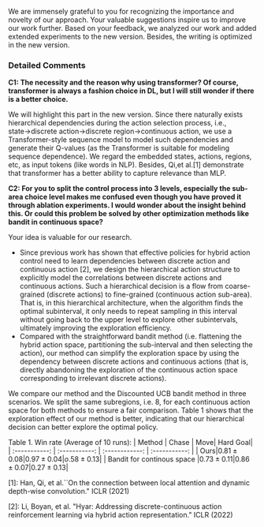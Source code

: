 We are immensely grateful to you for recognizing the importance and novelty of our approach. Your valuable suggestions inspire us to improve our work further. Based on your feedback, we analyzed our work and added extended experiments to the new version. Besides, the writing is optimized in the new version.
### Detailed Comments 
**C1: The necessity and the reason why using transformer? Of course, transformer is always a fashion choice in DL, but I will still wonder if there is a better choice.**

We will highlight this part in the new version. Since there naturally exists hierarchical dependencies during the action selection process, i.e., state$\to$discrete action$\to$discrete region$\to$continuous action, we use a Transformer-style sequence model to model such dependencies and generate their Q-values (as the Transformer is suitable for modeling sequence dependence). We regard the embedded states, actions, regions, etc, as input tokens (like words in NLP). Besides, Qi,et al.[1] demonstrate that transformer has a better ability to capture relevance than MLP.

**C2: For you to split the control process into 3 levels, especially the sub-area choice level makes me confused even though you have proved it through ablation experiments. I would wonder about the insight behind this. Or could this problem be solved by other optimization methods like bandit in continuous space?**

Your idea is valuable for our research. 
- Since previous work has shown that effective policies for hybrid action control need to learn dependencies between discrete action and continuous action [2], we design the hierarchical action structure to explicitly model the correlations between discrete actions and continuous actions. Such a hierarchical decision is a flow from coarse-grained (discrete actions) to fine-grained (continuous action sub-area). That is, in this hierarchical architecture, when the algorithm finds the optimal subinterval, it only needs to repeat sampling in this interval without going back to the upper level to explore other subintervals, ultimately improving the exploration efficiency.
-  Compared with the straightforward bandit method (i.e. flattening the hybrid action space, partitioning the sub-interval and then selecting the action), our method can simplify the exploration space by using the dependency between discrete actions and continuous actions (that is, directly abandoning the exploration of the continuous action space corresponding to irrelevant discrete actions). 

We compare our method and the Discounted UCB bandit method in three scenarios. We split the same subregions, i.e. 8, for each continuous action space for both methods to ensure a fair comparison. Table 1 shows that the exploration effect of our method is better, indicating that our hierarchical decision can better explore the optimal policy.

Table 1. Win rate (Average of 10 runs):
| Method      | Chase | Move| Hard Goal|
| :-----------: | :-----------: | :------------: | :-----------: |
| Ours|$0.81\pm 0.08$|$0.97\pm 0.04$|$o.58\pm 0.13$|
| Bandit for continous space |$0.73\pm 0.11$|$0.86\pm 0.07$|$0.27\pm 0.13$|


[1]: Han, Qi, et al.``On the connection between local attention and dynamic depth-wise convolution." ICLR (2021)

[2]: Li, Boyan, et al. "Hyar: Addressing discrete-continuous action reinforcement learning via hybrid action representation." ICLR (2022)
